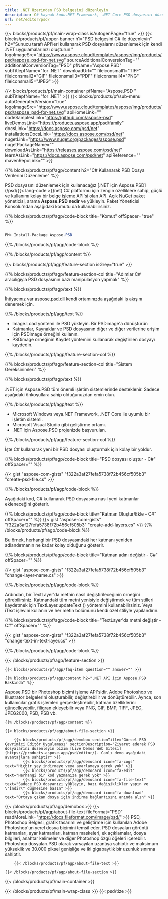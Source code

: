 ```yaml
---
title: .NET üzerinden PSD belgesini düzenleyin
description: C# kaynak kodu.NET Framework, .NET Core PSD dosyasını düzenlemek için.
url: net/editor/psd/
---
```


{{< blocks/products/pf/main-wrap-class isAutogenPage="true" >}}
{{< blocks/products/pf/upper-banner h1="PSD belgesini C# ile düzenleyin" h2="Sunucu tarafı API'leri kullanarak PSD dosyalarını düzenlemek için kendi .NET uygulamalarınızı oluşturun." logoImageSrc="https://www.aspose.cloud/templates/aspose/img/products/psd/aspose_psd-for-net.svg" sourceAdditionalConversionTag="" additionalConversionTag="PSD" pfName="Aspose.PSD" subTitlepfName="for .NET" downloadUrl="" fileiconsmall1="TIFF" fileiconsmall2="GIF" fileiconsmall3="PDF" fileiconsmall4="PNG" fileiconsmall5="JPEG" >}}

{{< blocks/products/pf/main-container pfName="Aspose.PSD " subTitlepfName="for .NET" >}}
{{< blocks/products/pf/sub-menu autoGeneratedVersion="true" logoImageSrc="https://www.aspose.cloud/templates/aspose/img/products/psd/aspose_psd-for-net.svg" apiHomeLink="" codeSamplesLink="https://github.com/aspose-psd" liveDemosLink="https://products.aspose.app/psd/family" docsLink="https://docs.aspose.com/psd/net" installationsDocsLink="https://docs.aspose.com/psd/net" nugetLink="https://www.nuget.org/packages/aspose.psd" nugetPackageName="" downloadAsLink="https://releases.aspose.com/psd/net" learnAsLink="https://docs.aspose.com/psd/net" apiReference="" mavenRepoLink="" >}}

{{% blocks/products/pf/agp/content h2="C# Kullanarak PSD Dosya Verilerini Düzenleme" %}}

 PSD dosyasını düzenlemek için kullanacağız
 [.NET için Aspose.PSD](/psd/{{< lang-code >}}net) 
 C# platformu için zengin özelliklere sahip, güçlü ve kullanımı kolay bir belge işleme API'si olan API. Açık
 [NuGet](https://www.nuget.org/packages/aspose.psd) 
 paket yöneticisi, arama
 **Aspose.PSD nedir** 
 ve yükleyin. Paket Yöneticisi Konsolu'ndan aşağıdaki komutu da kullanabilirsiniz.

{{% blocks/products/pf/agp/code-block title="Komut" offSpacer="true" %}}

```cs

PM> Install-Package Aspose.PSD

```

{{% /blocks/products/pf/agp/code-block %}}

{{% /blocks/products/pf/agp/content %}}

{{< blocks/products/pf/agp/feature-section isGrey="true" >}}

{{% blocks/products/pf/agp/feature-section-col title="Adımlar C# aracılığıyla PSD dosyasının bazı manipülasyon yapmak" %}}

{{% blocks/products/pf/agp/text %}}

 İhtiyacınız var
 [aspose.psd.dll](https://releases.aspose.com/psd/net) 
 kendi ortamınızda aşağıdaki iş akışını denemek için.

{{% /blocks/products/pf/agp/text %}}

+ Image.Load yöntemi ile PSD yükleyin. Bir PSDimage'a dönüştürün
+ Katmanlar, Kaynaklar ve PSD dosyasının diğer ve diğer verilerine erişim için PSDimage örneğini kullanın.
+ PSDimage örneğinin Kaydet yöntemini kullanarak değiştirilen dosyayı kaydedin.

{{% /blocks/products/pf/agp/feature-section-col %}}

{{% blocks/products/pf/agp/feature-section-col title="Sistem Gereksinimleri" %}}

{{% blocks/products/pf/agp/text %}}

 .NET için Aspose.PSD tüm önemli işletim sistemlerinde desteklenir. Sadece aşağıdaki önkoşullara sahip olduğunuzdan emin olun.

{{% /blocks/products/pf/agp/text %}}

- Microsoft Windows veya.NET Framework, .NET Core ile uyumlu bir işletim sistemi.
- Microsoft Visual Studio gibi geliştirme ortamı.
- .NET için Aspose.PSD projenizde başvurulan.

{{% /blocks/products/pf/agp/feature-section-col %}}


İşte C# kullanarak yeni bir PSD dosyası oluşturmak için kolay bir yoldur.
<!-- CODE-BLOCK -->
{{% blocks/products/pf/agp/code-block title="PSD dosyası oluştur - C#" offSpacer="" %}}

{{< gist "aspose-com-gists" "f322a3af27fefa5738f72b456cf505b3" "create-psd-file.cs" >}}

{{% /blocks/products/pf/agp/code-block %}}


Aşağıdaki kod, C# kullanarak PSD dosyasına nasıl yeni katmanlar ekleneceğini gösterir.
<!-- CODE-BLOCK -->
{{% blocks/products/pf/agp/code-block title="Katman Oluştur/Ekle - C#" offSpacer="" %}}
{{< gist "aspose-com-gists" "f322a3af27fefa5738f72b456cf505b3" "create-add-layers.cs" >}}
{{% /blocks/products/pf/agp/code-block %}}


Bu örnek, herhangi bir PSD dosyasındaki her katmanı yeniden adlandırmanın ne kadar kolay olduğunu gösterir.
<!-- CODE-BLOCK -->
{{% blocks/products/pf/agp/code-block title="Katman adını değiştir - C#" offSpacer="" %}}

{{< gist "aspose-com-gists" "f322a3af27fefa5738f72b456cf505b3" "change-layer-name.cs" >}}

{{% /blocks/products/pf/agp/code-block %}}


Ardından, bir TextLayer'da metnin nasıl değiştirileceğinin örneğini görebilirsiniz. Katmandaki tüm metni yenisiyle değiştirmek ve tüm stilleri kaydetmek için TextLayer.updateText () yöntemini kullanabilirsiniz.
Veya iText işlevini kullanın ve her metin bölümünü kendi özel stiliyle yapılandırın.
<!-- CODE-BLOCK -->
{{% blocks/products/pf/agp/code-block title="TextLayer'da metni değiştir - C#" offSpacer="" %}}

{{< gist "aspose-com-gists" "f322a3af27fefa5738f72b456cf505b3" "change-text-in-text-layer.cs" >}}

{{% /blocks/products/pf/agp/code-block %}}

{{< /blocks/products/pf/agp/feature-section >}}

    {{< blocks/products/pf/agp/faq-item question="" answer="" >}}
 

<!-- aboutfile Starts -->

    {{% blocks/products/pf/agp/content h2=".NET API için Aspose.PSD Hakkında" %}}

 Aspose.PSD bir Photoshop biçimi işleme API'sidir. Adobe Photoshop ve Illustrator belgelerini oluşturabilir, değiştirebilir ve dönüştürebilir. Ayrıca, son kullanıcılar grafik işlemleri gerçekleştirebilir, katman özelliklerini güncelleyebilir, filigran ekleyebilir veya PNG, GIF, BMP, TIFF, JPEG, JPEG2000, PSD, PSB vb. 



    {{% /blocks/products/pf/agp/content %}}

    {{< blocks/products/pf/agp/about-file-section >}}

        {{< blocks/products/pf/agp/demobox sectionTitle="Görsel PSD Çevrimiçi Editör Uygulaması" sectionDescription="Ziyaret ederek PSD dosyalarını düzenleyin bizim [Live Demos Web Sitesi](https://products.aspose.app/psd/editor/). Canlı demo aşağıdaki avantajlara sahiptir" >}}
            {{< blocks/products/pf/agp/democard icon="fa-cogs" text="Hiçbir şey indirmeye veya ayarlamaya gerek yok" >}}
            {{< blocks/products/pf/agp/democard icon="fa-edit" text="Herhangi bir kod yazmanıza gerek yok" >}}
            {{< blocks/products/pf/agp/democard icon="fa-file-text" text="Sadece PSD dosyanızı yükleyin, bazı değişiklikler yapın ve \"İndir\" düğmesine basın" >}}
            {{< blocks/products/pf/agp/democard icon="fa-download" text="Ortaya çıkan dosya için indirme bağlantısını anında alın" >}}
{{< /blocks/products/pf/agp/demobox >}}
        {{< blocks/products/pf/agp/about-file-text fileFormat="PSD" readMoreLink="https://docs.fileformat.com/image/psd/" >}}
PSD, Photoshop Belgesi, grafik tasarımı ve geliştirme için kullanılan Adobe Photoshop'un yerel dosya biçimini temsil eder. PSD dosyaları görüntü katmanları, ayar katmanları, katman maskeleri, ek açıklamalar, dosya bilgileri, anahtar kelimeler ve diğer Photoshop özgü öğeleri içerebilir. Photoshop dosyaları.PSD olarak varsayılan uzantıya sahiptir ve maksimum yükseklik ve 30.000 piksel genişliğe ve iki gigabaytlık bir uzunluk sınırına sahiptir.

        {{< /blocks/products/pf/agp/about-file-text >}}

    {{< /blocks/products/pf/agp/about-file-section >}}

<!-- aboutfile Ends -->

{{< /blocks/products/pf/main-container >}}
    
{{< /blocks/products/pf/main-wrap-class >}}
{{< psd/tize >}}
